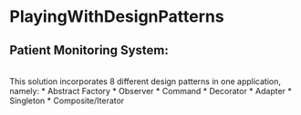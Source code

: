 # PlayingWithDesignPatterns

## Patient Monitoring System:
<br />
This solution incorporates 8 different design patterns in one application, namely:
* Abstract Factory
* Observer
* Command
* Decorator
* Adapter
* Singleton
* Composite/Iterator
